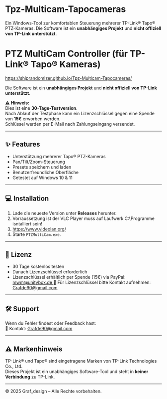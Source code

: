 # Tpz-Multicam-Tapocameras
Ein Windows-Tool zur komfortablen Steuerung mehrerer TP-Link® Tapo® PTZ-Kameras.   Die Software ist ein **unabhängiges Projekt** und **nicht offiziell von TP-Link unterstützt**.
# PTZ MultiCam Controller (für TP-Link® Tapo® Kameras)

https://shiprandomizer.github.io/Tpz-Multicam-Tapocameras/

Die Software ist ein **unabhängiges Projekt** und **nicht offiziell von TP-Link unterstützt**.  

⚠️ **Hinweis:**  
Dies ist eine **30-Tage-Testversion**.  
Nach Ablauf der Testphase kann ein Lizenzschlüssel gegen eine Spende von **15€** erworben werden.  
Schlüssel werden per E-Mail nach Zahlungseingang versendet.

---

## ✨ Features
- Unterstützung mehrerer Tapo® PTZ-Kameras
- Pan/Tilt/Zoom-Steuerung
- Presets speichern und laden
- Benutzerfreundliche Oberfläche
- Getestet auf Windows 10 & 11

---

## 💻 Installation
1. Lade die neueste Version unter **Releases** herunter.
2. Vorraussetzung ist der VLC Player muss auf Laufwerk C:\Programme isntalliert sein!
3. https://www.videolan.org/
5. Starte `PTZMultiCam.exe`.

---

## 🔑 Lizenz
- 30 Tage kostenlos testen
- Danach Lizenzschlüssel erforderlich
- Lizenzschlüssel erhältlich per Spende (15€) via PayPal:[ mwm@unitybox.de ](https://www.paypal.com/donate/?hosted_button_id=59LG7XYHXXRDE) 
  📧 Für Lizenzschlüssel bitte Kontakt aufnehmen: Grafde90@gmail.com

---

## 🛠 Support
Wenn du Fehler findest oder Feedback hast:  
📧 Kontakt: Grafde90@gmail.com

---

## ⚠️ Markenhinweis
TP-Link® und Tapo® sind eingetragene Marken von TP-Link Technologies Co., Ltd.  
Dieses Projekt ist ein unabhängiges Software-Tool und steht in **keiner Verbindung** zu TP-Link.

---

© 2025 Graf_design – Alle Rechte vorbehalten.
